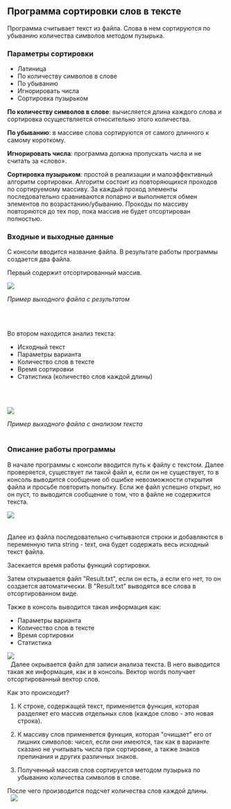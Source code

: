 ## Программа сортировки слов в тексте 
   Программа считывает текст из файла. Слова в нем сортируются по убыванию количества символов методом пузырька.
### Параметры сортировки
   -    Латиница
   - 	По количеству символов в слове
   - 	По убыванию
   -    Игнорировать числа 
   -    Сортировка пузырьком
   
__По количеству символов в слове__: вычисляется длина каждого слова и сортировка осуществляется относительно этого количества.

__По убыванию__: в массиве слова сортируются от самого длинного к самому короткому.

__Игнорировать числа__: программа должна пропускать числа и не считать за «слово».

__Сортировка пузырьком__: простой в реализации и малоэффективный алгоритм сортировки. Алгоритм состоит из повторяющихся проходов по сортируемому массиву. За каждый проход элементы последовательно сравниваются попарно и выполняется обмен элементов по возрастанию/убыванию. Проходы по массиву повторяются до тех пор, пока массив не будет отсортирован полностью.


 ### Входные и выходные данные
С консоли вводится название файла.
В результате работы программы создается два файла. 

Первый содержит отсортированный массив.

![](https://sun9-60.userapi.com/s/v1/ig2/VgmtiA3W3nk0fybayEa4Qyxy6V-9Ddmq5i-qf-uGogNW-0ue9DNv8E3z2hq8DcwqWdDR_qlWmR9jvCqk6b3OVW35.jpg?size=900x852&quality=96&type=album)

_Пример выходного файла с результатом_


&nbsp;  
&nbsp;

Во втором находится анализ текста:
- Исходный текст
- Параметры варианта
- Количество слов в тексте
- Время сортировки
- Статистика (количество слов каждой длины)

&nbsp;  
&nbsp;

![](https://sun9-5.userapi.com/s/v1/ig2/Uk0JisHK6uPsGJl6ssMLFh2NqQ-Bnlk6vWUuDw9L7c_5KnaDfsTysdRvoXjIlE1igmdb2M6adF2kczSzsRoCK4is.jpg?size=1089x783&quality=96&type=album)

_Пример выходного файла с анализом текста_
&nbsp;  
&nbsp;
### Описание работы программы

В начале программы с консоли вводится путь к файлу с текстом. 
Далее проверяется, существует ли такой файл и, если он не существует, то в консоль выводится сообщение об ошибке невозможности открытия файла и просьбе повторить попытку. 
Если же файл успешно открыт, но он пуст, то выводится сообщение о том, что в файле не содержится текста.

![](https://sun9-31.userapi.com/s/v1/ig2/lPeLMRH5d0G1SUqVpdb9ejvkWS6gaKeZC0PmQysojVnwioatg3SpWpfiE1jEP6WK0M0VYtpDQLAomtTAJSggagUS.jpg?size=978x608&quality=96&type=album)
&nbsp;  
&nbsp;

Далее из файла последовательно считываются строки и добавляются в переменную типа string - text, она будет содержать весь исходный текст файла.

Засекается время работы функций сортировки.

Затем открывается файл "Result.txt", если он есть, а если его нет, то он создается автоматически.
В "Result.txt" выводятся все слова в отсортированном виде.

Также в консоль выводится такая информация как:
- Параметры варианта
- Количество слов в тексте
- Время сортировки
- Статистика

![](https://sun9-88.userapi.com/s/v1/ig2/o8D20N09OovQFK-v3m6mnvTVyQFjNRYXVYJfZrT-4X5mDaOkmobtjKosWMCSUFypLBebgExxkudi31787bEVbaEj.jpg?size=1216x753&quality=96&type=album)
&nbsp;  
&nbsp;
Далее окрывается файл для записи анализа текста. В него выводится такая же информация, как и в консоль. 
Вектор words получает отсортированный вектор слов.

 Как это происходит? 
1. К строке, содержащей текст, применяется функция, которая разделяет его массив отдельных слов (каждое слово - это новая строка).

2. К массиву слов применяется функция, которая "очищает" его от лишних символов: чисел, если они имеются, так как в варианте сказано не учитывать числа при сортировке, а также знаков препинания и других различных знаков.

3. Полученный массив слов сортируется методом пузырька по убыванию количества символов в слове.

После чего производится подсчет количества слов каждой длины. 
&nbsp;  
&nbsp;
![](https://sun9-81.userapi.com/s/v1/ig2/1TnzI4iXV6ukXVru-UcAq7jnioHKRbSViwL9Wli-_mRq6pN1QJsh8BlNjUFvfKd-cBoKFXicFVEAKZSVkh4lLtmR.jpg?size=1435x786&quality=96&type=album)













